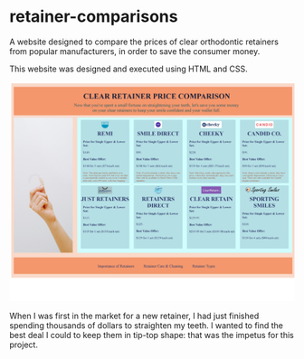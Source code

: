 # retainer-comparisons
A website designed to compare the prices of clear orthodontic retainers from popular manufacturers, in order to save the consumer money.

This website was designed and executed using HTML and CSS.

![](https://github.com/EmilyMabie/retainer-comparisons/blob/main/Clear%20Retainer%20Price%20Comparison-page-001.jpg)


When I was first in the market for a new retainer, I had just finished spending thousands of dollars to straighten my teeth. I wanted to find the best deal I could to keep them in tip-top shape: that was the impetus for this project.
